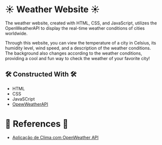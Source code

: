 # ☀️ Weather Website ☀️

The weather website, created with HTML, CSS, and JavaScript, utilizes the OpenWeatherAPI to display the real-time weather conditions of cities worldwide.

Through this website, you can view the temperature of a city in Celsius, its humidity level, wind speed, and a description of the weather conditions. The background also changes according to the weather conditions, providing a cool and fun way to check the weather of your favorite city!

## 🛠️ Constructed With 🛠️

* HTML
* CSS
* JavaSCript
* [OpewWeatherAPI](https://openweathermap.org/)

# 📍 References 📍

* [Aplicação de Clima com OpenWeather API](https://www.youtube.com/watch?v=VS8EBgPwsSUÇ)
